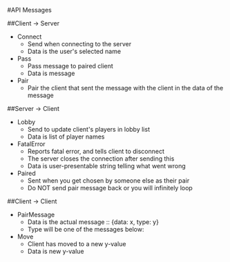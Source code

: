 #API Messages

##Client -> Server
- Connect
  - Send when connecting to the server
  - Data is the user's selected name
- Pass
  - Pass message to paired client
  - Data is message
- Pair
  - Pair the client that sent the message with the client in the data of the message

##Server -> Client
- Lobby
  - Send to update client's players in lobby list
  - Data is list of player names
- FatalError
  - Reports fatal error, and tells client to disconnect
  - The server closes the connection after sending this
  - Data is user-presentable string telling what went wrong
- Paired
  - Sent when you get chosen by someone else as their pair
  - Do NOT send pair message back or you will infinitely loop

##Client -> Client
- PairMessage
  - Data is the actual message :: {data: x, type: y}
  - Type will be one of the messages below:
- Move
  - Client has moved to a new y-value
  - Data is new y-value
